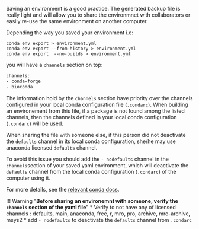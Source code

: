 Saving an environment is a good practice. The generated backup file is really light and will allow you to share the environmnet with collaborators or easily re-use the same environment on another computer.

Depending the way you saved your environment i.e:

`conda env export > environment.yml`  
`conda env export --from-history > environment.yml`  
`conda env export  --no-builds > environment.yml`  

you will have a `channels` section on top:  

```bash
channels:
- conda-forge
- bioconda
``` 

The information hold by the `channels` section have priority over the channels configured in your local conda configuration file (`.condarc`). When building an environement from this file, if a package is not found among the listed channels, then the channels defined in your local conda configuration (`.condarc`) will be used.  

When sharing the file with someone else, if this person did not deactivate the `defaults` channel in its local conda configuration, she/he may use anaconda licensed `defaults` channel.

To avoid this issue you should add the  `- nodefaults` channel in the `channels`section of your saved yaml environment, which will deactivate the `defaults` channel from the local conda configuration (`.condarc`) of the computer using it.

For more details, see the [relevant conda docs](https://docs.conda.io/projects/conda/en/latest/user-guide/tasks/manage-environments.html#creating-an-environment-file-manually).


!!! Warning "**Before sharing an environemnt with someone, verify the `channels` section of the yaml file**"
    * Verify to not have any of licensed channels : defaults, main, anaconda, free, r, mro, pro, archive, mro-archive, msys2
    * add `- nodefaults` to deactivate the `defaults` channel from `.condarc`
